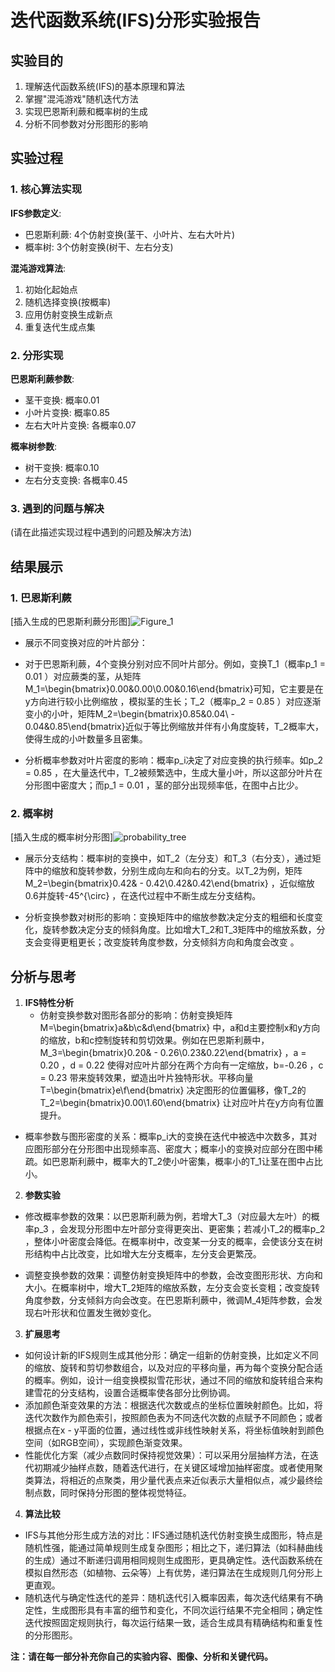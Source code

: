 # 迭代函数系统(IFS)分形实验报告

## 实验目的

1. 理解迭代函数系统(IFS)的基本原理和算法
2. 掌握"混沌游戏"随机迭代方法
3. 实现巴恩斯利蕨和概率树的生成
4. 分析不同参数对分形图形的影响

## 实验过程

### 1. 核心算法实现

**IFS参数定义**:
- 巴恩斯利蕨: 4个仿射变换(茎干、小叶片、左右大叶片)
- 概率树: 3个仿射变换(树干、左右分支)

**混沌游戏算法**:
1. 初始化起始点
2. 随机选择变换(按概率)
3. 应用仿射变换生成新点
4. 重复迭代生成点集

### 2. 分形实现

**巴恩斯利蕨参数**:
- 茎干变换: 概率0.01
- 小叶片变换: 概率0.85
- 左右大叶片变换: 各概率0.07

**概率树参数**:
- 树干变换: 概率0.10
- 左右分支变换: 各概率0.45

### 3. 遇到的问题与解决

(请在此描述实现过程中遇到的问题及解决方法)

## 结果展示

### 1. 巴恩斯利蕨
[插入生成的巴恩斯利蕨分形图]![Figure_1](https://github.com/user-attachments/assets/5a068e53-4f4e-4140-b48a-37ed759d6a03)

- 展示不同变换对应的叶片部分：
 
- 对于巴恩斯利蕨，4个变换分别对应不同叶片部分。例如，变换T_1（概率p_1 = 0.01 ）对应蕨类的茎，从矩阵M_1=\begin{bmatrix}0.00&0.00\\0.00&0.16\end{bmatrix}可知，它主要是在y方向进行较小比例缩放 ，模拟茎的生长；T_2（概率p_2 = 0.85 ）对应逐渐变小的小叶，矩阵M_2=\begin{bmatrix}0.85&0.04\\ - 0.04&0.85\end{bmatrix}近似于等比例缩放并伴有小角度旋转，T_2概率大，使得生成的小叶数量多且密集。
 
- 分析概率参数对叶片密度的影响：概率p_i决定了对应变换的执行频率。如p_2 = 0.85 ，在大量迭代中，T_2被频繁选中，生成大量小叶，所以这部分叶片在分形图中密度大；而p_1 = 0.01 ，茎的部分出现频率低，在图中占比少。

### 2. 概率树 
[插入生成的概率树分形图]![probability_tree](https://github.com/user-attachments/assets/a171f71f-1207-4844-93ce-032a90c21fe6)

- 展示分支结构：概率树的变换中，如T_2（左分支）和T_3（右分支），通过矩阵中的缩放和旋转参数，分别生成向左和向右的分支。以T_2为例，矩阵M_2=\begin{bmatrix}0.42& - 0.42\\0.42&0.42\end{bmatrix} ，近似缩放0.6并旋转-45^{\circ} ，在迭代过程中不断生成左分支结构。
 
- 分析变换参数对树形的影响：变换矩阵中的缩放参数决定分支的粗细和长度变化，旋转参数决定分支的倾斜角度。比如增大T_2和T_3矩阵中的缩放系数，分支会变得更粗更长；改变旋转角度参数，分支倾斜方向和角度会改变 。

## 分析与思考

1. **IFS特性分析**
   - 仿射变换参数对图形各部分的影响：仿射变换矩阵M=\begin{bmatrix}a&b\\c&d\end{bmatrix} 中，a和d主要控制x和y方向的缩放，b和c控制旋转和剪切效果。例如在巴恩斯利蕨中，M_3=\begin{bmatrix}0.20& - 0.26\\0.23&0.22\end{bmatrix} ，a = 0.20 ，d = 0.22 使得对应叶片部分在两个方向有一定缩放，b=-0.26 ，c = 0.23 带来旋转效果，塑造出叶片独特形状。平移向量T=\begin{bmatrix}e\\f\end{bmatrix} 决定图形的位置偏移，像T_2的T_2=\begin{bmatrix}0.00\\1.60\end{bmatrix} 让对应叶片在y方向有位置提升。
 
- 概率参数与图形密度的关系：概率p_i大的变换在迭代中被选中次数多，其对应图形部分在分形图中出现频率高、密度大；概率小的变换对应部分在图中稀疏。如巴恩斯利蕨中，概率大的T_2使小叶密集，概率小的T_1让茎在图中占比小。
2. **参数实验**
- 修改概率参数的效果：以巴恩斯利蕨为例，若增大T_3（对应最大左叶）的概率p_3 ，会发现分形图中左叶部分变得更突出、更密集；若减小T_2的概率p_2 ，整体小叶密度会降低。在概率树中，改变某一分支的概率，会使该分支在树形结构中占比改变，比如增大左分支概率，左分支会更繁茂。
 
- 调整变换参数的效果：调整仿射变换矩阵中的参数，会改变图形形状、方向和大小。在概率树中，增大T_2矩阵的缩放系数，左分支会变长变粗；改变旋转角度参数，分支倾斜方向会改变。在巴恩斯利蕨中，微调M_4矩阵参数，会发现右叶形状和位置发生微妙变化。

3. **扩展思考**
- 如何设计新的IFS规则生成其他分形：确定一组新的仿射变换，比如定义不同的缩放、旋转和剪切参数组合，以及对应的平移向量，再为每个变换分配合适的概率。例如，设计一组变换模拟雪花形状，通过不同的缩放和旋转组合来构建雪花的分支结构，设置合适概率使各部分比例协调。
- 添加颜色渐变效果的方法：根据迭代次数或点的坐标位置映射颜色。比如，将迭代次数作为颜色索引，按照颜色表为不同迭代次数的点赋予不同颜色；或者根据点在x - y平面的位置，通过线性或非线性映射关系，将坐标值映射到颜色空间（如RGB空间），实现颜色渐变效果。
- 性能优化方案（减少点数同时保持视觉效果）：可以采用分层抽样方法，在迭代初期减少抽样点数，随着迭代进行，在关键区域增加抽样密度。或者使用聚类算法，将相近的点聚类，用少量代表点来近似表示大量相似点，减少最终绘制点数，同时保持分形图的整体视觉特征。
 

4. **算法比较**
- IFS与其他分形生成方法的对比：IFS通过随机迭代仿射变换生成图形，特点是随机性强，能通过简单规则生成复杂图形；相比之下，递归算法（如科赫曲线的生成）通过不断递归调用相同规则生成图形，更具确定性。迭代函数系统在模拟自然形态（如植物、云朵等）上有优势，递归算法在生成规则几何分形上更直观。
- 随机迭代与确定性迭代的差异：随机迭代引入概率因素，每次迭代结果有不确定性，生成图形具有丰富的细节和变化，不同次运行结果不完全相同；确定性迭代按照固定规则执行，每次运行结果一致，适合生成具有精确结构和重复性的分形图形。

**注：请在每一部分补充你自己的实验内容、图像、分析和关键代码。**
